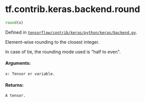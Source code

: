 <div itemscope itemtype="http://developers.google.com/ReferenceObject">
<meta itemprop="name" content="tf.contrib.keras.backend.round" />
</div>

# tf.contrib.keras.backend.round

``` python
round(x)
```



Defined in [`tensorflow/contrib/keras/python/keras/backend.py`](https://www.tensorflow.org/code/tensorflow/contrib/keras/python/keras/backend.py).

Element-wise rounding to the closest integer.

In case of tie, the rounding mode used is "half to even".

#### Arguments:

    x: Tensor or variable.


#### Returns:

    A tensor.